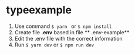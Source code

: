# typeexample

                 
1. Use command `$ yarn ` or  `$ npm install`
2. Create file **.env** based in file ** .env-example**
3. Edit the .env file with the correct information
4. Run `$ yarn dev` or `$ npm run dev`
                
